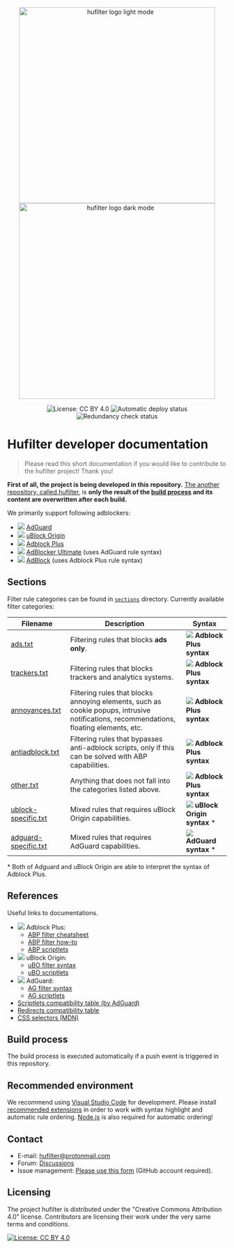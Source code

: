 &nbsp;
<div>
  <p align="center">
    <img src="https://raw.githubusercontent.com/hufilter/hufilter-dev/master/assets/images/hufilter_light.png#gh-light-mode-only" width="450px" alt="hufilter logo light mode" />
    <img src="https://raw.githubusercontent.com/hufilter/hufilter-dev/master/assets/images/hufilter_dark.png#gh-dark-mode-only" width="450px" alt="hufilter logo dark mode" />
  </p>
  <p align="center">
    <img src="https://img.shields.io/badge/License-CC%20BY%204.0-lightgrey.svg" alt="License: CC BY 4.0" />
    <img src="https://github.com/hufilter/hufilter-dev/actions/workflows/automatic-deploy.yml/badge.svg" alt="Automatic deploy status" />
    <img src="https://github.com/hufilter/hufilter-dev/actions/workflows/redundancy-check.yml/badge.svg" alt="Redundancy check status" />
  </p>
</div>

# Hufilter developer documentation

> Please read this short documentation if you would like to contribute to the hufilter project! Thank you!

**First of all, the project is being developed in this repository.** [The another repository, called hufilter](https://github.com/hufilter/hufilter), is **only the result of the [build process](https://github.com/hufilter/hufilter-dev/blob/master/.github/workflows/automatic-deploy.yml) and its content are overwritten after each build.**

We primarily support following adblockers:

- ![](https://i.ibb.co/rch274D/adguard.png) [AdGuard](https://adguard.com/)
- ![](https://i.ibb.co/MskKKGZ/ublock.png) [uBlock Origin](https://github.com/gorhill/uBlock)
- ![](https://i.ibb.co/VWkXHfW/abp.png) [Adblock Plus](https://adblockplus.org/)
- ![](https://i.ibb.co/P57DX8R/ad-ultimate.png) [AdBlocker Ultimate](https://adblockultimate.net/) (uses AdGuard rule syntax)
- ![](https://i.ibb.co/wy0Xqjm/ab.png) [AdBlock](https://getadblock.com/) (uses Adblock Plus rule syntax)

## Sections

Filter rule categories can be found in [`sections`](https://github.com/hufilter/hufilter-dev/tree/master/sections) directory. Currently available filter categories: 

| Filename | Description | Syntax |
|--- |------------------------------------ |--- |
| [ads.txt](https://github.com/hufilter/hufilter-dev/blob/master/sections/ads.txt) | Filtering rules that blocks **ads only**. | ![](https://i.ibb.co/VWkXHfW/abp.png) **Adblock Plus syntax** |
| [trackers.txt](https://github.com/hufilter/hufilter-dev/blob/master/sections/trackers.txt) | Filtering rules that blocks trackers and analytics systems. | ![](https://i.ibb.co/VWkXHfW/abp.png) **Adblock Plus syntax** |
| [annoyances.txt](https://github.com/hufilter/hufilter-dev/blob/master/sections/annoyances.txt) | Filtering rules that blocks annoying elements, such as cookie popups, intrusive notifications, recommendations, floating elements, etc. | ![](https://i.ibb.co/VWkXHfW/abp.png) **Adblock Plus syntax** |
| [antiadblock.txt](https://github.com/hufilter/hufilter-dev/blob/master/sections/antiadblock.txt) | Filtering rules that bypasses anti-adblock scripts, only if this can be solved with ABP capabilities. | ![](https://i.ibb.co/VWkXHfW/abp.png) **Adblock Plus syntax** |
| [other.txt](https://github.com/hufilter/hufilter-dev/blob/master/sections/other.txt) | Anything that does not fall into the categories listed above. | ![](https://i.ibb.co/VWkXHfW/abp.png) **Adblock Plus syntax** |
| [ublock-specific.txt](https://github.com/hufilter/hufilter-dev/blob/master/sections/ublock-specific.txt) | Mixed rules that requires uBlock Origin capabilities. | ![](https://i.ibb.co/MskKKGZ/ublock.png) **uBlock Origin syntax** \*  |
| [adguard-specific.txt](https://github.com/hufilter/hufilter-dev/blob/master/sections/adguard-specific.txt) | Mixed rules that requires AdGuard capabilities. | ![](https://i.ibb.co/rch274D/adguard.png) **AdGuard syntax** \* | 

\* Both of Adguard and uBlock Origin are able to interpret the syntax of Adblock Plus. 
 
## References

Useful links to documentations.

- ![](https://i.ibb.co/VWkXHfW/abp.png) Adblock Plus:
  - [ABP filter cheatsheet](https://adblockplus.org/filter-cheatsheet)
  - [ABP filter how-to](https://help.eyeo.com/adblockplus/how-to-write-filters)
  - [ABP scriptlets](https://help.eyeo.com/adblockplus/snippet-filters-tutorial#snippets-ref)
- ![](https://i.ibb.co/MskKKGZ/ublock.png) uBlock Origin:
  - [uBO filter syntax](https://github.com/gorhill/uBlock/wiki/Static-filter-syntax)
  - [uBO scriptlets](https://github.com/gorhill/uBlock/wiki/Resources-Library)
- ![](https://i.ibb.co/rch274D/adguard.png) AdGuard:
  - [AG filter syntax](https://kb.adguard.com/en/general/how-to-create-your-own-ad-filters)
  - [AG scriptlets](https://github.com/AdguardTeam/Scriptlets/blob/master/wiki/about-scriptlets.md#scriptlets)
- [Scriptlets compatibility table (by AdGuard)](https://github.com/AdguardTeam/Scriptlets/blob/master/wiki/compatibility-table.md#scriptlets)
- [Redirects compatibility table](https://github.com/AdguardTeam/Scriptlets/blob/master/wiki/compatibility-table.md#-redirects-compatibility-table)
- [CSS selectors (MDN)](https://developer.mozilla.org/en-US/docs/Web/CSS/CSS_Selectors)  

## Build process

The build process is executed automatically if a push event is triggered in this repository.
 
## Recommended environment

We recommend using [Visual Studio Code](https://code.visualstudio.com/download) for development. Please install [recommended extensions](https://github.com/hufilter/hufilter-dev/blob/master/.vscode/extensions.json) in order to work with syntax highlight and automatic rule ordering. [Node.js](https://nodejs.org/en/download/) is also required for automatic ordering!

## Contact

- E-mail: [hufilter@protonmail.com](mailto:hufilter@protonmail.com)
- Forum: [Discussions](https://github.com/hufilter/hufilter/discussions)
- Issue management: [Please use this form](https://github.com/hufilter/hufilter-dev/issues/new/choose) (GitHub account required).

## Licensing

The project hufilter is distributed under the "Creative Commons Attribution 4.0" license. Contributors are licensing their work under the very same terms and conditions.

[![License: CC BY 4.0](https://img.shields.io/badge/License-CC%20BY%204.0-lightgrey.svg)](https://creativecommons.org/licenses/by/4.0/)
